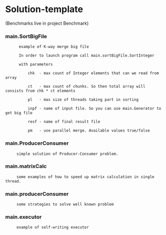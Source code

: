 # Solution-template
 (Benchmarks live in project Benchmark)

  ### main.SortBigFile
          example of K-way merge big file
   
          In order to launch program call main.sortBigFile.SortInteger
          
          with parameters
          
              chk  - max count of Integer elements that can we read from array
              
              ct   - max count of chunks. So then total array will consists from chk * ct elements
              
              pl   - max size of threads taking part in sorting
              
              inpf - name of input file. So you can use main.Generator to get big file
              
              resf - name of final result file
              
              pm   - use parallel merge. Available values true/false
              
  ### main.ProducerConsumer
         simple solution of Producer-Consumer problem.
  ### main.matrixCalc
         some examples of how to speed up matrix calculation in single thread.
  ### main.producerConsumer
         some strategies to solve well known problem
  ### main.executor
         example of self-writing executor
